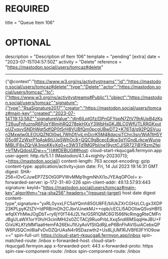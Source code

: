 
# REQUIRED
title = "Queue Item 106"
# OPTIONAL
description = "Description of Item 106"
template = "pending"
[extra]
date = "2023-07-15T04:57:50Z"
activity = "Delete"
reference = "https://mastodon.social/users/tomcaz#delete"

---
{"@context":"https://www.w3.org/ns/activitystreams","id":"https://mastodon.social/users/tomcaz#delete","type":"Delete","actor":"https://mastodon.social/users/tomcaz","to":["https://www.w3.org/ns/activitystreams#Public"],"object":"https://mastodon.social/users/tomcaz","signature":{"type":"RsaSignature2017","creator":"https://mastodon.social/users/tomcaz#main-key","created":"2023-07-14T19:13:58Z","signatureValue":"djn6ILptGfz/DPnGFYppN7ZtV79rAUpB4zKsT26uuFnfuznsR6PJqY8ImihRQ278pkHXxY3WbHsGKJBLC0WfUTLRRGKxutoUZyqvvSNDhWqt5dfQP0t5rH8VUBfQm0pcgUBwDT2+K76Td/q92PQSVuun2MxwIw0LEOUQZNOl0wL7WhDf/yiLmDcrK5M48dqcsiTChn3sn/WiATtH5YG5o9FZzWxrP1pAsk6tUJp5WhOc8+QQC9gBcecEdkw3qYjGndLrkcwWunqMlBLlF8xZQrVA3nioKKyXq0+c3W3Td1MGPbI/ne19yctCJ/SR727iBYRzmZfei+IrTMyQdosUDw=="}}##DEBUG##host: cloud-start-rkqucga6.fermyon.app
user-agent: http.rb/5.1.1 (Mastodon/4.1.4+nightly-20230713; +https://mastodon.social/)
content-length: 763
accept-encoding: gzip
content-type: application/activity+json
date: Fri, 14 Jul 2023 19:14:31 GMT
digest: SHA-256=lOvCJuwEP7ZSOtG0PVWvMMp1hgmNhXi1oJYEAqOPOoI=
x-forwarded-server: ip-172-31-40-226
spin-client-addr: 49.13.57.93:443
signature: keyId="https://mastodon.social/users/tomcaz#main-key",algorithm="rsa-sha256",headers="(request-target) host date digest content-type",signature="yxRL0yvxLFC5aYQmh85GU8FE/bIUkZXrCGHzLCLgx3XDP23KPLpyKZtZV+IdPRB/mDh2CJbxVJnekMJ++opb/cECLl5ADOIiwQSvsHBfSwfqIXYhMwJOgDbT+ry6jY0fT44J2LYe/GSR1QMC6G1566NcRmggRteCMFnJBgULaWX1orY0h/H3cinIMHi2s0ZCTACj9RuoPrbLXxq5ndI6MSqqHeJBU+FO/xUKLKfzMM1aatHemFA26EkiJ1tUyAoVfStQdRjLeP6BnFhAVISuiACebxQPW6PJSQCmI8laFvDvDZQrUAsN4r9SDazwth2+Us8LjUM1RJVBf63FYIO9ow=="
spin-full-url: https://cloud-start-rkqucga6.fermyon.app/inbox
spin-matched-route: /inbox
x-forwarded-host: cloud-start-rkqucga6.fermyon.app
x-forwarded-port: 443
x-forwarded-proto: https
spin-raw-component-route: /inbox
spin-component-route: /inbox

